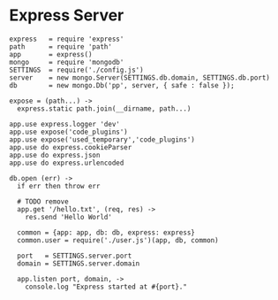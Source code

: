 # Express Server
    
    express   = require 'express'
    path      = require 'path'
    app       = express()
    mongo     = require 'mongodb'
    SETTINGS  = require('./config.js')
    server    = new mongo.Server(SETTINGS.db.domain, SETTINGS.db.port)
    db        = new mongo.Db('pp', server, { safe : false });
    
    expose = (path...) -> 
      express.static path.join(__dirname, path...)

    app.use express.logger 'dev'
    app.use expose('code_plugins')
    app.use expose('used_temporary','code_plugins') 
    app.use do express.cookieParser
    app.use do express.json
    app.use do express.urlencoded

    db.open (err) ->
      if err then throw err

      # TODO remove
      app.get '/hello.txt', (req, res) ->
        res.send 'Hello World'

      common = {app: app, db: db, express: express}
      common.user = require('./user.js')(app, db, common)

      port   = SETTINGS.server.port
      domain = SETTINGS.server.domain

      app.listen port, domain, ->
        console.log "Express started at #{port}."





    


